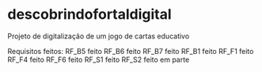 # descobrindofortaldigital
Projeto de digitalização de um jogo de cartas educativo

Requisitos feitos:
RF_B5 feito
RF_B6 feito
RF_B7 feito
RF_B1 feito
RF_F1 feito
RF_F4 feito
RF_F6 feito
RF_S1 feito
RF_S2 feito em parte


